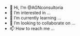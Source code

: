 - 👋 Hi, I’m @AGNconsultoria
- 👀 I’m interested in ...
- 🌱 I’m currently learning ...
- 💞️ I’m looking to collaborate on ...
- 📫 How to reach me ...

<!---
casaaladim/casaaladim is a ✨ special ✨ repository because its `README.md` (this file) appears on your GitHub profile.
You can click the Preview link to take a look at your changes.
--->
